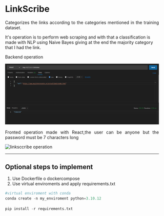 # LinkScribe

<p align="justify">
Categorizes the links according to the categories mentioned in the training dataset.

It's operation is to perform web scraping and with that a classification is made with NLP using Naive Bayes giving at the end the majority category that I had the link.

</p>

<p align="justify">
Backend operation 
</p>

<p align="center">
  <img src="README-image\url-linkscribe.PNG" alt="StepLast">
</p>

<p align="justify">
Fronted operation  made with React,the user can be anyone but the password must be 7 characters long
</p>

![linksccribe operation](README-image/linkscribe.gif)



----------
## Optional steps to implement

1. Use Dockerfile o dockercompose
2. Use virtual enviroments and apply  requirements.txt 
```python
#virtual enviroment with conda 
conda create -n my_enviroment python=3.10.12

pip install -r requirements.txt

```